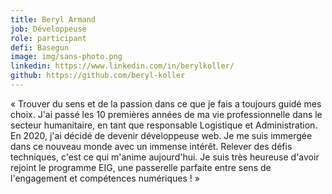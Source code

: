 ```yaml
---
title: Beryl Armand
job: Développeuse
role: participant
defi: Basegun
image: img/sans-photo.png
linkedin: https://www.linkedin.com/in/berylkoller/
github: https://github.com/beryl-koller
---
```

« Trouver du sens et de la passion dans ce que je fais a toujours guidé mes choix. J'ai passé les 10 premières années de ma vie professionnelle dans le secteur humanitaire, en tant que responsable Logistique et Administration. En 2020, j'ai décidé de devenir développeuse web. Je me suis immergée dans ce nouveau monde avec un immense intérêt. Relever des défis techniques, c'est ce qui m'anime aujourd'hui. Je suis très heureuse d'avoir rejoint le programme EIG, une passerelle parfaite entre sens de l'engagement et compétences numériques ! »